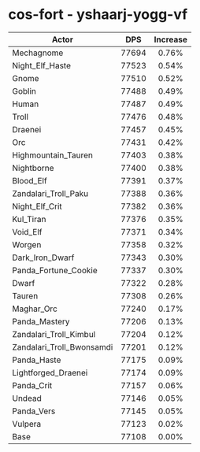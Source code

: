 # cos-fort - yshaarj-yogg-vf
| Actor | DPS | Increase |
|---|:---:|:---:|
|Mechagnome|77694|0.76%|
|Night_Elf_Haste|77523|0.54%|
|Gnome|77510|0.52%|
|Goblin|77488|0.49%|
|Human|77487|0.49%|
|Troll|77476|0.48%|
|Draenei|77457|0.45%|
|Orc|77431|0.42%|
|Highmountain_Tauren|77403|0.38%|
|Nightborne|77400|0.38%|
|Blood_Elf|77391|0.37%|
|Zandalari_Troll_Paku|77388|0.36%|
|Night_Elf_Crit|77382|0.36%|
|Kul_Tiran|77376|0.35%|
|Void_Elf|77371|0.34%|
|Worgen|77358|0.32%|
|Dark_Iron_Dwarf|77343|0.30%|
|Panda_Fortune_Cookie|77337|0.30%|
|Dwarf|77322|0.28%|
|Tauren|77308|0.26%|
|Maghar_Orc|77240|0.17%|
|Panda_Mastery|77206|0.13%|
|Zandalari_Troll_Kimbul|77204|0.12%|
|Zandalari_Troll_Bwonsamdi|77201|0.12%|
|Panda_Haste|77175|0.09%|
|Lightforged_Draenei|77174|0.09%|
|Panda_Crit|77157|0.06%|
|Undead|77146|0.05%|
|Panda_Vers|77145|0.05%|
|Vulpera|77123|0.02%|
|Base|77108|0.00%|
